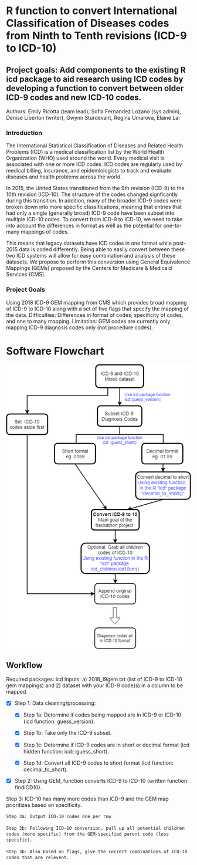 # R function to convert International Classification of Diseases codes from Ninth to Tenth revisions (ICD-9 to ICD-10)

## Project goals: Add components to the existing R icd package to aid research using ICD codes by developing a function to convert between older ICD-9 codes and new ICD-10 codes.

Authors: Emily Ricotta (team lead), Sofia Fernandez Lozano (sys admin), Denise Liberton (writer), Gwynn Sturdevant, Regina Umarova, Elaine Lai

### Introduction
The International Statistical Classification of Diseases and Related Health Problems (ICD) is a medical classification list by the World Health Organization (WHO) used around the world. Every medical visit is associated with one or more ICD codes. ICD codes are regularly used by medical billing, insurance, and epidemiologists to track and evaluate diseases and health problems across the world.  

In 2015, the United States transitioned from the 9th revision (ICD-9) to the 10th revision (ICD-10). The structure of the codes changed signficantly during this transition. In addition, many of the broader ICD-9 codes were broken down into more specific classifications, meaning that entries that had only a single (generally broad) ICD-9 code have been subset into multiple ICD-10 codes. To convert from ICD-9 to ICD-10, we need to take into account the differences in format as well as the potential for one-to-many mappings of codes.

This means that legacy datasets have ICD codes in one format while post-2015 data is coded differently. Being able to easily convert between these two ICD systems will allow for easy combination and analysis of these datasets. We propose to perform this conversion using General Equivalence Mappings (GEMs) proposed by the Centers for Medicare & Medicaid Services (CMS).

### Project Goals
Using 2018 ICD-9 GEM mapping from CMS which provides broad mapping of ICD-9 to ICD-10 along with a set of five flags that specify the mapping of the data. 
Difficulties: Differences in format of codes, specificity of codes, and one to many mapping.
Limitation: GEM codes are currently only mapping ICD-9 diagnosis codes only (not procedure codes).

# Software Flowchart
![Flowchart](https://github.com/NCBI-Hackathons/Design-of-ICD-9-to-10-conversion-function-for-the-R-package-icd/blob/master/Updated_Flowchart.png "Flowchart")

## Workflow 
Required packages: icd
Inputs: a) 2018_I9gem.txt (list of ICD-9 to ICD-10 gem mappings) and 2) dataset with your ICD-9 code(s) in a column to be mapped.

- [x] Step 1: Data cleaning/processing:

    - [x] Step 1a: Determine if codes being mapped are in ICD-9 or ICD-10 (icd function: guess_version). 
    
    - [x] Step 1b: Take only the ICD-9 subset.

    - [x] Step 1c: Determine if ICD-9 codes are in short or decimal format (icd hidden function: icd:::guess_short).

    - [x] Step 1d: Convert all ICD-9 codes to short format (icd function: decimal_to_short).

- [x] Step 2: Using GEM, function converts ICD-9 to ICD-10 (written function: findICD10). 

Step 3: ICD-10 has many more codes than ICD-9 and the GEM map prioritizes based on specificity. 

    Step 3a: Output ICD-10 codes one per row
    
    Step 3b: Following ICD-10 conversion, pull up all potential children codes (more specific) from the GEM-specified parent code (less specific). 

    Step 3b: Also based on flags, give the correct combinations of ICD-10 codes that are relevent.

